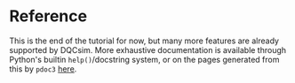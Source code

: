 # Reference

This is the end of the tutorial for now, but many more features are already
supported by DQCsim. More exhaustive documentation is available through
Python's builtin `help()`/docstring system, or on the pages generated from
this by `pdoc3` [here](https://mbrobbel.github.io/dqcsim/py_/dqcsim/).
